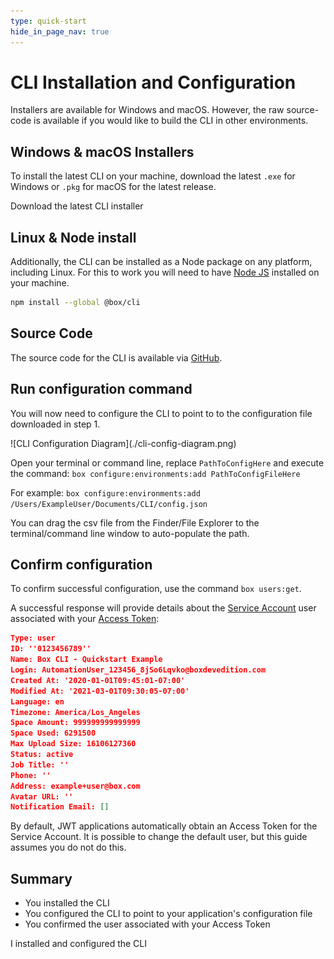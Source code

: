 ```yaml
---
type: quick-start
hide_in_page_nav: true
---
```


# CLI Installation and Configuration

Installers are available for Windows and macOS. However, the raw source-code is
available if you would like to build the CLI in other environments.

## Windows & macOS Installers

To install the latest CLI on your machine, download the latest
`.exe` for Windows or `.pkg` for macOS for the latest release.

<CTA to="https://github.com/box/boxcli/releases">
  Download the latest CLI installer
</CTA>

## Linux & Node install

Additionally, the CLI can be installed as a Node package on any platform,
including Linux. For this to work you will need to have
[Node JS](https://nodejs.org/) installed on your machine.

```bash
npm install --global @box/cli
```

## Source Code

The source code for the CLI is available via [GitHub][cli].

## Run configuration command

You will now need to configure the CLI to point to to the configuration file
downloaded in step 1.

<ImageFrame center>
  ![CLI Configuration Diagram](./cli-config-diagram.png)
</ImageFrame>

<!--alex ignore execute-->
Open your terminal or command line, replace `PathToConfigHere` and execute the
command: `box configure:environments:add PathToConfigFileHere`

<!-- markdownlint-disable line-length -->

For example: `box configure:environments:add /Users/ExampleUser/Documents/CLI/config.json`

<!-- markdownlint-enable line-length -->

<Message type=tip>
   You can drag the csv file from the Finder/File Explorer to the
   terminal/command line window to auto-populate the path.
</Message>

## Confirm configuration

To confirm successful configuration, use the command `box users:get`. 

A successful response will provide details about the [Service Account][sa] user
associated with your [Access Token][at]: 

```json
Type: user
ID: ''0123456789''
Name: Box CLI - Quickstart Example
Login: AutomationUser_123456_8jSo6Lqvko@boxdevedition.com
Created At: '2020-01-01T09:45:01-07:00'
Modified At: '2021-03-01T09:30:05-07:00'
Language: en
Timezone: America/Los_Angeles
Space Amount: 999999999999999
Space Used: 6291500
Max Upload Size: 16106127360
Status: active
Job Title: ''
Phone: ''
Address: example+user@box.com
Avatar URL: ''
Notification Email: []
```

<Message type=tip>
   By default, JWT applications automatically obtain an Access Token for the
   Service Account. It is possible to change the default user, but this guide
   assumes you do not do this. 
</Message>

## Summary

* You installed the CLI 
* You configured the CLI to point to your application's configuration file
* You confirmed the user associated with your Access Token

<Next>I installed and configured the CLI</Next>

[cli]: https://github.com/box/boxcli
[auth]: g://authentication/jwt/without-sdk/
[sa]: g://authentication/user-types/service-account/
[at]: g://authentication/access-tokens/
[dc]: https://app.box.com/developers/console